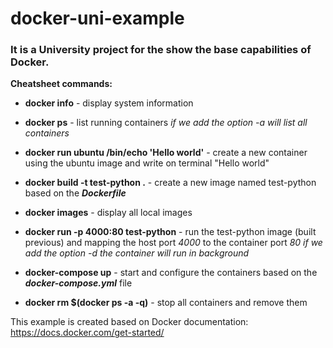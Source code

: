 # docker-uni-example

### It is a University project for the show the base capabilities of Docker.

**Cheatsheet commands:** 

- **docker info** - display system information

- **docker ps** - list running containers *if we add the option -a will list all containers*

- **docker run ubuntu /bin/echo 'Hello world'** - create a new container using the ubuntu image and write on terminal "Hello world"

- **docker build -t test-python .** - create a new image named test-python based on the ***Dockerfile***

- **docker images** - display all local images

- **docker run -p 4000:80 test-python** - run the test-python image (built previous) and mapping the host port *4000* to the container port *80* 
*if we add the option -d  the container will run in background*

- **docker-compose up** - start and configure the containers based on the ***docker-compose.yml*** file

- **docker rm $(docker ps -a -q)** - stop all containers and remove them


This example is created based on Docker documentation: https://docs.docker.com/get-started/
